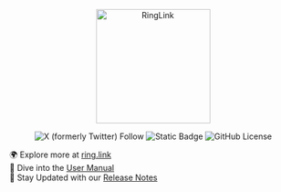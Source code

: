 <p align="center">
    <img alt="RingLink" src="https://assets.ring.link/ringlink-logo.png" width="200">
</p>

<p align="center">
    <img alt="X (formerly Twitter) Follow" src="https://img.shields.io/twitter/follow/RingLinkNet?style=flat">
    <img alt="Static Badge" src="https://img.shields.io/badge/Linkedin-RingLink-blue?link=https%3A%2F%2Fwww.linkedin.com%2Fcompany%2Fringlink">
    <img alt="GitHub License" src="https://img.shields.io/github/license/RingLinkPlatform/ringlink">
</p>

🌍 Explore more at [ring.link](https://ring.link)  
📘 Dive into the [User Manual](https://docs.ring.link)  
📰 Stay Updated with our [Release Notes](https://roadmap.ring.link/changelog)
